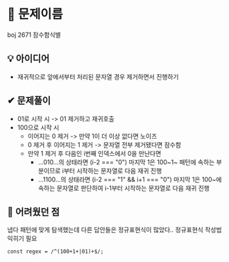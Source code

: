 # 🔎 문제이름

boj 2671 잠수함식별

## 💡 아이디어

- 재귀적으로 앞에서부터 처리된 문자열 경우 제거하면서 진행하기

## ✔ 문제풀이

- 01로 시작 시 -> 01 제거하고 재귀호출
- 100으로 시작 시
  - 이어지는 0 제거 -> 만약 1이 더 이상 없다면 노이즈
  - 0 제거 후 이어지는 1 제거 -> 문자열 전부 제거됐다면 잠수함
  - 만약 1 제거 후 다음인 i번째 인덱스에서 0을 만난다면
    - ...010...의 상태라면 (i-2 === "0") 마지막 1은 100~1~ 패턴에 속하는 부분이므로 i부터 시작하는 문자열로 다음 재귀 진행
    - ...1100...의 상태라면 (i-2 === "1" && i+1 === "0") 마지막 1은 100~에 속하는 문자열로 판단하여 i-1부터 시작하는 문자열로 다음 재귀 진행

## 🤕 어려웠던 점

냅다 패턴에 맞게 탐색했는데 다른 답안들은 정규표현식이 많았다.. 정규표현식 작성법 익히기 필요

`const regex = /^(100+1+|01)+$/;`
